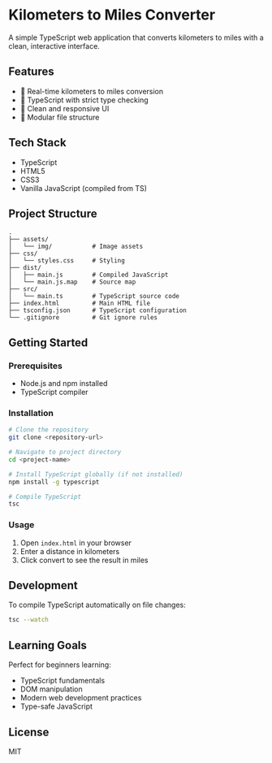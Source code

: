 # Kilometers to Miles Converter

A simple TypeScript web application that converts kilometers to miles with a clean, interactive interface.

## Features

- 🔄 Real-time kilometers to miles conversion
- 📝 TypeScript with strict type checking
- 🎨 Clean and responsive UI
- 📁 Modular file structure

## Tech Stack

- TypeScript
- HTML5
- CSS3
- Vanilla JavaScript (compiled from TS)

## Project Structure

```
.
├── assets/
│   └── img/           # Image assets
├── css/
│   └── styles.css     # Styling
├── dist/
│   ├── main.js        # Compiled JavaScript
│   └── main.js.map    # Source map
├── src/
│   └── main.ts        # TypeScript source code
├── index.html         # Main HTML file
├── tsconfig.json      # TypeScript configuration
└── .gitignore         # Git ignore rules
```

## Getting Started

### Prerequisites

- Node.js and npm installed
- TypeScript compiler

### Installation

```bash
# Clone the repository
git clone <repository-url>

# Navigate to project directory
cd <project-name>

# Install TypeScript globally (if not installed)
npm install -g typescript

# Compile TypeScript
tsc
```

### Usage

1. Open `index.html` in your browser
2. Enter a distance in kilometers
3. Click convert to see the result in miles

## Development

To compile TypeScript automatically on file changes:

```bash
tsc --watch
```

## Learning Goals

Perfect for beginners learning:

- TypeScript fundamentals
- DOM manipulation
- Modern web development practices
- Type-safe JavaScript

## License

MIT
